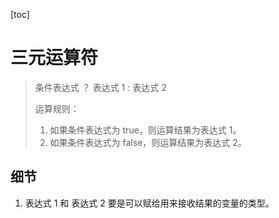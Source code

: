 [toc]

# 三元运算符

> 条件表达式 ？ 表达式 1 : 表达式 2
>
> 运算规则：
> 	1. 如果条件表达式为 true，则运算结果为表达式 1。
> 	2. 如果条件表达式为 false，则运算结果为表达式 2。

## 细节

1. 表达式 1 和 表达式 2 要是可以赋给用来接收结果的变量的类型。